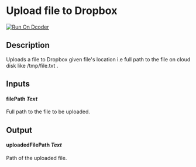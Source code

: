 # Upload file to Dropbox
[![Run On Dcoder](https://static-content.dcoder.tech/dcoder-assets/run-on-dcoder.svg)](https://code.dcoder.tech/feed/block/616293724b87212f7290b407)

## Description
Uploads a file to Dropbox given file's location i.e full path to the file on cloud disk like /tmp/file.txt .

## Inputs
#### **filePath**  *Text*
Full path to the file to be uploaded.

## Output
#### **uploadedFilePath**  *Text*
Path of the uploaded file.


